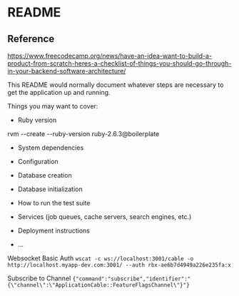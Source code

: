 # README

## Reference
https://www.freecodecamp.org/news/have-an-idea-want-to-build-a-product-from-scratch-heres-a-checklist-of-things-you-should-go-through-in-your-backend-software-architecture/

This README would normally document whatever steps are necessary to get the
application up and running.

Things you may want to cover:

* Ruby version

rvm --create --ruby-version ruby-2.6.3@boilerplate

* System dependencies

* Configuration

* Database creation

* Database initialization

* How to run the test suite

* Services (job queues, cache servers, search engines, etc.)

* Deployment instructions

* ...


Websocket Basic Auth
`wscat -c ws://localhost:3001/cable -o http://localhost.myapp-dev.com:3001/ --auth rbx-ae6b7d4949a226e235fa:x`

Subscribe to Channel
`{"command":"subscribe","identifier":"{\"channel\":\"ApplicationCable::FeatureFlagsChannel\"}"}`

